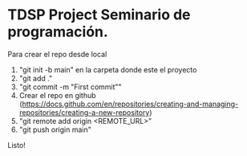  # TDSP Project Seminario de programación.

 Para crear el repo desde local

1. "git init -b main" en la carpeta donde este el proyecto
2. "git add ." 
3. "git commit -m "First commit""
4. Crear el repo en github (https://docs.github.com/en/repositories/creating-and-managing-repositories/creating-a-new-repository) 
5. "git remote add origin <REMOTE_URL>"
6. "git push origin main"

Listo!